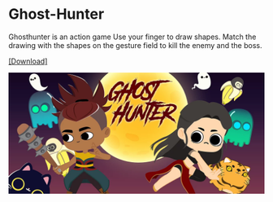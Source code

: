 # Ghost-Hunter
Ghosthunter is an action game Use your finger to draw shapes. Match the drawing with the shapes on the gesture field to kill the enemy and the boss.

<a href="https://drive.google.com/file/d/1r77jBbCh_IDCN8x7_f97ss0VrMvfCe-Y/view?usp=sharing" target="_blank">[Download]</a>

<img src="gh.webp"/>
